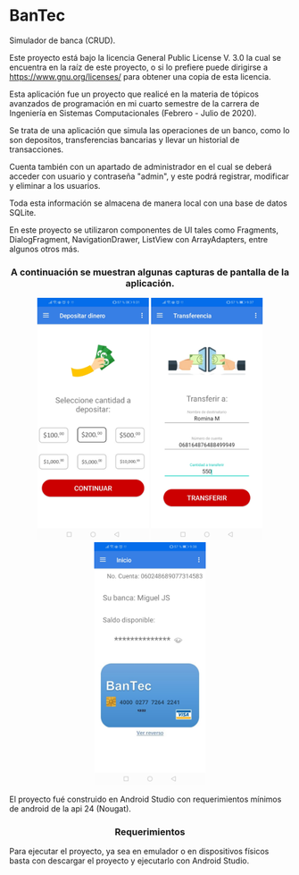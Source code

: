 # BanTec
Simulador de banca (CRUD).

Este proyecto está bajo la licencia General Public License V. 3.0 la cual se encuentra en la raíz de 
este proyecto, o si lo prefiere puede dirigirse a https://www.gnu.org/licenses/ para obtener una 
copia de esta licencia.

Esta aplicación fue un proyecto que realicé en la materia de tópicos avanzados de programación
en mi cuarto semestre de la carrera de Ingeniería en Sistemas Computacionales (Febrero - Julio de 2020).

Se trata de una aplicación que simula las operaciones de un banco, como lo son depositos, transferencias
bancarias y llevar un historial de transacciones.

Cuenta también con un apartado de administrador en el cual se deberá acceder con usuario y contraseña
"admin", y este podrá registrar, modificar y eliminar a los usuarios.

Toda esta información se almacena de manera local con una base de datos SQLite.

En este proyecto se utilizaron componentes de UI tales como Fragments, DialogFragment, NavigationDrawer,
ListView con ArrayAdapters, entre algunos otros más.

<h3 align="center">
  A continuación se muestran algunas capturas de pantalla de la aplicación.
</h3>

<p align="center">
  <img src="/assets/ss_1.jpg" width="200" alt="Screenshot">
  <img src="/assets/ss_2.jpg" width="200" alt="Screenshot">
  <img src="/assets/ss_3.jpg" width="200" alt="Screenshot">
</p>

El proyecto fué construido en Android Studio con requerimientos mínimos de android de la api 24 (Nougat).

<h3 align="center">
  Requerimientos
</h3>

Para ejecutar el proyecto, ya sea en emulador o en dispositivos físicos basta con descargar el proyecto
y ejecutarlo con Android Studio.
